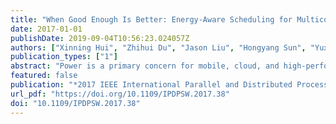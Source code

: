 ```yaml
---
title: "When Good Enough Is Better: Energy-Aware Scheduling for Multicore Servers"
date: 2017-01-01
publishDate: 2019-09-04T10:56:23.024057Z
authors: ["Xinning Hui", "Zhihui Du", "Jason Liu", "Hongyang Sun", "Yuxiong He", "David A. Bader"]
publication_types: ["1"]
abstract: "Power is a primary concern for mobile, cloud, and high-performance computing applications. Approximate computing refers to running applications to obtain results with tolerable errors under resource constraints, and it can be applied to balance energy consumption with service quality. In this paper, we propose a \"Good Enough (GE)\" scheduling algorithm that uses approximate computing to provide satisfactory QoS (Quality of Service) for interactive applications with significant energy savings. Given a user-specified quality level, the GE algorithm works in the AES (Aggressive Energy Saving) mode for the majority of the time, neglecting the low-quality portions of the workload. When the perceived quality falls below the required level, the algorithm switches to the BQ (Best Quality) mode with a compensation policy. To avoid core speed thrashing between the two modes, GE employs a hybrid power distribution scheme that uses the Equal-Sharing (ES) policy to distribute power among the cores when the workload is light (to save energy) and the Water-Filling (WF) policy when the workload is high (to improve quality). We conduct simulations to compare the performance of GE with existing scheduling algorithms. Results show that the proposed algorithm can provide large energy savings with satisfactory user experience."
featured: false
publication: "*2017 IEEE International Parallel and Distributed Processing Symposium Workshops, IPDPS Workshops 2017, Orlando / Buena Vista, FL, USA, May 29 - June 2, 2017*"
url_pdf: "https://doi.org/10.1109/IPDPSW.2017.38"
doi: "10.1109/IPDPSW.2017.38"
---
```


